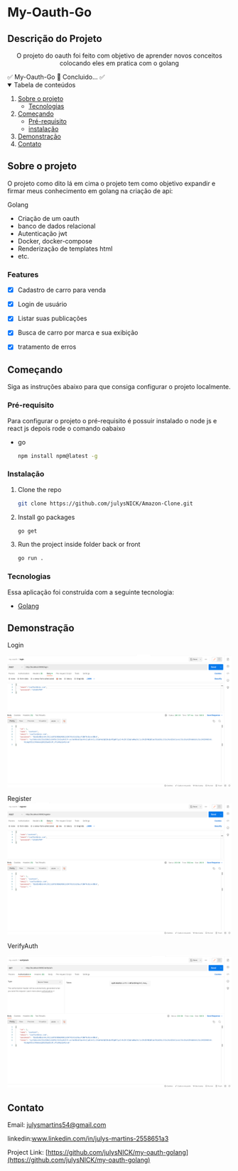 # My-Oauth-Go
## Descrição do Projeto

<p align="center">O projeto do oauth foi feito com objetivo de aprender novos  conceitos colocando eles em pratica com o golang</p
 <h4 align="center">
	✅  My-Oauth-Go 🚀 Concluido...  ✅
 </h4>

 <!-- TABLE OF CONTENTS -->
<details open="open">
  <summary>Tabela de conteúdos</summary>
  <ol>
    <li>
      <a href="#Sobre-o-projeto">Sobre o projeto</a>
      <ul>
        <li><a href="#Tecnologias">Tecnologias</a></li>
      </ul>
    </li>
    <li>
      <a href="#Começando">Começando</a>
      <ul>
        <li><a href="#Pré-requisito">Pré-requisito</a></li>
        <li><a href="#Instalação">instalação</a></li>
      </ul>
    </li>
    <li><a href="#Demonstração">Demonstração</a></li>
    <li><a href="#Contato">Contato</a></li>
  </ol>
</details>

## Sobre o projeto

O projeto como dito lá em cima o projeto tem como objetivo expandir e firmar meus conhecimento em golang na criação de api:

Golang

* Criação de um oauth
* banco de dados relacional
* Autenticação jwt
* Docker, docker-compose
* Renderização de templates html
* etc.

 ###  Features

- [x] Cadastro de carro para venda

- [x] Login de usuário

- [x] Listar suas publicações

- [x] Busca de carro por marca e sua exibição

- [x] tratamento de erros



## Começando

  Siga as instruções abaixo para que consiga configurar o projeto localmente.

### Pré-requisito

Para configurar o projeto o pré-requisito é possuir instalado o node js e react js depois rode o comando oabaixo
* go
  ```sh
  npm install npm@latest -g
  ```

###  Instalação

1. Clone the repo
   ```sh
   git clone https://github.com/julysNICK/Amazon-Clone.git
   ```
2. Install go packages
   ```sh
   go get
   ```

3. Run the project inside folder back or front
   ```sh
   go run .
   ```



### Tecnologias

Essa aplicação foi construída com a seguinte tecnologia:
* [Golang](https://go.dev/)

##  Demonstração

Login

![](/my-oauth-image/LoginNix.png)

Register
![](/my-oauth-image/RegisterNix.png)

VerifyAuth

![](/my-oauth-image/VerifyAuth.png)






<!-- LICENSE -->

<!-- CONTACT -->
##  Contato
Email: julysmartins54@gmail.com

linkedin:www.linkedin.com/in/julys-martins-2558651a3

Project Link: [https://github.com/julysNICK/my-oauth-golang](https://github.com/julysNICK/my-oauth-golang)
